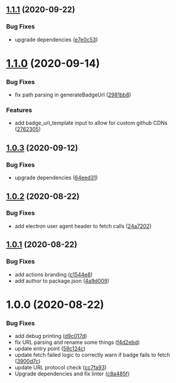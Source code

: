 ## [1.1.1](https://github.com/prototypicalpro/compile-badges-action/compare/v1.1.0...v1.1.1) (2020-09-22)


### Bug Fixes

* upgrade dependencies ([e7e0c53](https://github.com/prototypicalpro/compile-badges-action/commit/e7e0c5365d22ad91d09c4737e7772ff68464bd80))

# [1.1.0](https://github.com/prototypicalpro/compile-badges-action/compare/v1.0.3...v1.1.0) (2020-09-14)


### Bug Fixes

* fix path parsing in generateBadgeUrl ([2981bb8](https://github.com/prototypicalpro/compile-badges-action/commit/2981bb8a6ddf9ba3b33702665c0bc6dad417310a))


### Features

* add badge_url_template input to allow for custom github CDNs ([2762305](https://github.com/prototypicalpro/compile-badges-action/commit/27623051c0cfd1387455e04c59565a2a6629b711))

## [1.0.3](https://github.com/prototypicalpro/compile-badges-action/compare/v1.0.2...v1.0.3) (2020-09-12)


### Bug Fixes

* upgrade dependencies ([64eed31](https://github.com/prototypicalpro/compile-badges-action/commit/64eed315484974ff31e9c168a4b57ba02b97f133))

## [1.0.2](https://github.com/prototypicalpro/compile-badges-action/compare/v1.0.1...v1.0.2) (2020-08-22)


### Bug Fixes

* add electron user agent header to fetch calls ([24a7202](https://github.com/prototypicalpro/compile-badges-action/commit/24a720260497a9d695818670042436b77d32423c))

## [1.0.1](https://github.com/prototypicalpro/compile-badges-action/compare/v1.0.0...v1.0.1) (2020-08-22)


### Bug Fixes

* add actions branding ([c1544e8](https://github.com/prototypicalpro/compile-badges-action/commit/c1544e87e87e22fecde4e2896a3d70007613fd0c))
* add author to package.json ([4a9d009](https://github.com/prototypicalpro/compile-badges-action/commit/4a9d009c13e3b7f64ef585e54ee795e5899bc7ad))

# 1.0.0 (2020-08-22)


### Bug Fixes

* add debug printing ([d9c017d](https://github.com/prototypicalpro/compile-badges-action/commit/d9c017d3f6ab1292ee55a36117e6f361693903af))
* fix URL parsing and rename some things ([f4d2ebd](https://github.com/prototypicalpro/compile-badges-action/commit/f4d2ebd9679a3b561792f25d884e1c68f45646ed))
* update entry point ([59c124c](https://github.com/prototypicalpro/compile-badges-action/commit/59c124c5ec7aa2799b5d1b8654e1d40a70852cad))
* update fetch failed logic to correctly warn if badge fails to fetch ([3900d7c](https://github.com/prototypicalpro/compile-badges-action/commit/3900d7c25f49be186b68c1898ea9ed43d08f26f4))
* update URL protocol check ([cc7fa93](https://github.com/prototypicalpro/compile-badges-action/commit/cc7fa935cf2c054187d9b822cd0a89a04a044367))
* Upgrade dependencies and fix linter ([c8a485f](https://github.com/prototypicalpro/compile-badges-action/commit/c8a485f4a9acf21acfe8127c64a446a2258d4fd2))
